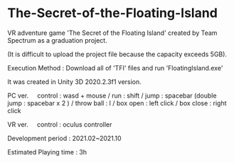 # The-Secret-of-the-Floating-Island
VR adventure game 'The Secret of the Floating Island' created by Team Spectrum as a graduation project.

(It is difficult to upload the project file because the capacity exceeds 5GB).

Execution Method : Download all of 'TFI' files and run 'FloatingIsland.exe'

It was created in Unity 3D 2020.2.3f1 version.


PC ver. &nbsp;&nbsp;&nbsp; control : wasd + mouse / run : shift / jump : spacebar (double jump : spacebar x 2 ) / throw ball : l / box open : left click / box close : right click

VR ver. &nbsp;&nbsp;&nbsp; control : oculus controller


Development period : 2021.02~2021.10

Estimated Playing time : 3h
